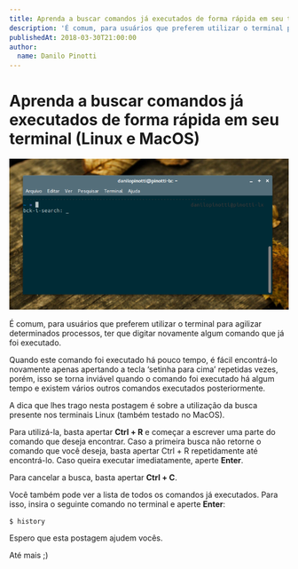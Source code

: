 ```yaml
---
title: Aprenda a buscar comandos já executados de forma rápida em seu terminal (Linux e MacOS)
description: 'É comum, para usuários que preferem utilizar o terminal para agilizar determinados processos, ter que digitar novamente algum comando que já foi executado.'
publishedAt: 2018-03-30T21:00:00
author:
  name: Danilo Pinotti
---
```

# Aprenda a buscar comandos já executados de forma rápida em seu terminal (Linux e MacOS)
![Busca no terminal](https://github.com/danilopinotti/blog-posts/raw/master/assets/terminal-search.png "Busca no terminal")

É comum, para usuários que preferem utilizar o terminal para agilizar determinados processos, ter que digitar novamente algum comando que já foi executado.

Quando este comando foi executado há pouco tempo, é fácil encontrá-lo novamente apenas apertando a tecla ‘setinha para cima’ repetidas vezes, porém, isso se torna inviável quando o comando foi executado há algum tempo e existem vários outros comandos executados posteriormente.

A dica que lhes trago nesta postagem é sobre a utilização da busca presente nos terminais Linux (também testado no MacOS).

Para utilizá-la, basta apertar **Ctrl + R** e começar a escrever uma parte do comando que deseja encontrar. Caso a primeira busca não retorne o comando que você deseja, basta apertar Ctrl + R repetidamente até encontrá-lo. Caso queira executar imediatamente, aperte **Enter**.

Para cancelar a busca, basta apertar **Ctrl + C**.

Você também pode ver a lista de todos os comandos já executados. Para isso, insira o seguinte comando no terminal e aperte **Enter**:
```
$ history
```

Espero que esta postagem ajudem vocês.

Até mais ;)
